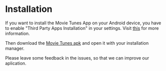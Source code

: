 # Installation

If you want to install the Movie Tunes App on your Android device, you have to enable "Third Party Apps Installation" in your settings. Visit [this](http://www.android.pk/blog/tutorials/how-to-enable-third-party-apps-installation-on-android-phones/) for more information.

Then download the [Movie Tunes apk](app-release-unsigned.apk) and open it with your installation manager.

Please leave some feedback in the issues, so that we can improve our aplication.
 
